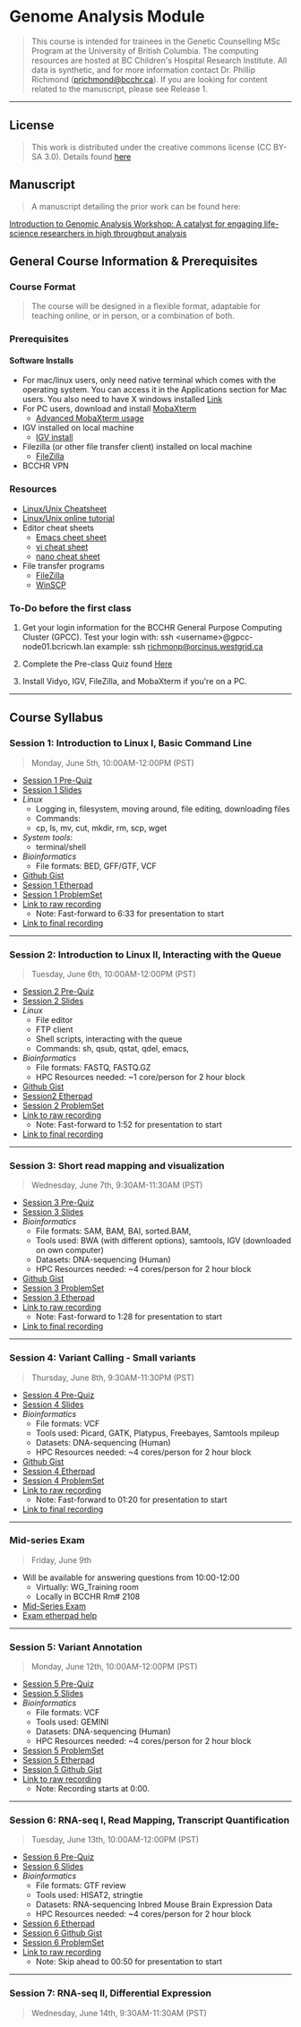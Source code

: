 # Genome Analysis Module
> This course is intended for trainees in the Genetic Counselling MSc Program at the University of British Columbia. The computing resources are hosted at BC Children's Hospital Research Institute. All data is synthetic, and for more information contact Dr. Phillip Richmond (prichmond@bcchr.ca). If you are looking for content related to the manuscript, please see Release 1. 

---
## License
> This work is distributed under the creative commons license (CC BY-SA 3.0).  Details found [here](https://creativecommons.org/licenses/by-sa/3.0/deed.en_US)

## Manuscript
> A manuscript detailing the prior work can be found here:

[Introduction to Genomic Analysis Workshop: A catalyst for engaging life-science researchers in high throughput analysis](https://f1000research.com/articles/8-1221)


## General Course Information & Prerequisites
### Course Format

> The course will be designed in a flexible format, adaptable for teaching online, or in person, or a combination of both. 

### Prerequisites  

#### Software Installs  
+ For mac/linux users, only need native terminal which comes with the operating system.  You can access it in the Applications section for Mac users.  You also need to have X windows installed [Link](https://www.xquartz.org/)
+ For PC users, download and install [MobaXterm](http://mobaxterm.mobatek.net/) 
  + [Advanced MobaXterm usage](https://www.youtube.com/watch?v=Gkl8LD1rwlU)  
+ IGV installed on local machine 
  + [IGV install](https://www.broadinstitute.org/software/igv/log-in) 
+ Filezilla (or other file transfer client) installed on local machine
  + [FileZilla](https://filezilla-project.org/)
+ BCCHR VPN  


### Resources  
+ [Linux/Unix Cheatsheet](https://github.com/Phillip-a-richmond/ARC-Bioinformatics-Training/blob/master/Resources/UnixCheatSheet.pdf) 
+ [Linux/Unix online tutorial](http://www.ee.surrey.ac.uk/Teaching/Unix/) 
+ Editor cheat sheets 
  + [Emacs cheet sheet](http://www.rgrjr.com/emacs/emacs_cheat.html) 
  + [vi cheat sheet](http://www.lagmonster.org/docs/vi.html) 
  + [nano cheat sheet](http://www.codexpedia.com/text-editor/nano-text-editor-command-cheatsheet/) 
+ File transfer programs  
  + [FileZilla](https://filezilla-project.org/)
  + [WinSCP](https://winscp.net/eng/download.php) 
      
### To-Do before the first class  
1. Get your login information for the BCCHR General Purpose Computing Cluster (GPCC). 
Test your login with:
ssh \<username\>@gpcc-node01.bcricwh.lan
example:
ssh richmonp@orcinus.westgrid.ca

2. Complete the Pre-class Quiz found [Here]()

3. Install Vidyo, IGV, FileZilla, and MobaXterm if you're on a PC. 

---

## Course Syllabus  

### Session 1: Introduction to Linux I, Basic Command Line
> Monday, June 5th, 10:00AM-12:00PM (PST)
+ [Session 1 Pre-Quiz](https://github.com/Phillip-a-richmond/Introduction-to-Genomic-Analysis/blob/master/Assignments/PreQuiz_Session1.txt)
+ [Session 1 Slides](https://docs.google.com/presentation/d/1vaHO9tewJhnpn3CQkIADKnJka4SrKCFb2_zOMTOi7yc/edit#slide=id.g1957375280_1_15)
+ *Linux* 
  + Logging in, filesystem, moving around, file editing, downloading files
  + Commands:
  + cp, ls, mv, cut, mkdir, rm, scp, wget
+ *System tools*: 
  + terminal/shell
+ *Bioinformatics*  
  + File formats: BED, GFF/GTF, VCF
+ [Github Gist](https://gist.github.com/Phillip-a-richmond/8b36d58fb2f03d4760869b0676d50692)
+ [Session 1 Etherpad](https://etherpad.openstack.org/p/Introduction_To_Genomic_Analysis_Session1)
+ [Session 1 ProblemSet](https://github.com/Phillip-a-richmond/Introduction-to-Genomic-Analysis/blob/master/Assignments/Session1_Problemset.txt)
+ [Link to raw recording](https://vidyoreplay.computecanada.ca/replay/showRecordingExternal.html?key=bBtILur7bxNhjMp)
  + Note: Fast-forward to 6:33 for presentation to start
+ [Link to final recording]()


---

### Session 2: Introduction to Linux II, Interacting with the Queue
> Tuesday, June 6th, 10:00AM-12:00PM (PST)
+ [Session 2 Pre-Quiz](https://github.com/Phillip-a-richmond/Introduction-to-Genomic-Analysis/blob/master/Assignments/Session1_Problemset.txt)
+ [Session 2 Slides](https://docs.google.com/presentation/d/1u5R23969caKTCPB3YIYRZRNW2zIcktZJC5S89D-GgjU/edit#slide=id.g1deaa80ad7_0_0)
+ *Linux* 
  + File editor
  + FTP client
  + Shell scripts, interacting with the queue
  + Commands: sh, qsub, qstat, qdel, emacs, 
+ *Bioinformatics* 
  + File formats: FASTQ, FASTQ.GZ 
  + HPC Resources needed: ~1 core/person for 2 hour block  
+ [Github Gist](https://gist.github.com/Phillip-a-richmond/76baff0d4525817e0ca59a638bb374a0)
+ [Session2 Etherpad](https://etherpad.openstack.org/p/Introduction_To_Genomic_Analysis_Session2)
+ [Session 2 ProblemSet](https://github.com/Phillip-a-richmond/Introduction-to-Genomic-Analysis/blob/master/Assignments/Session2_Problemset.txt)
+ [Link to raw recording](https://vidyoreplay.computecanada.ca/replay/showRecordingExternal.html?key=invabc4OKUOtXxa)
  + Note: Fast-forward to 1:52 for presentation to start
+ [Link to final recording]()
  


---

### Session 3: Short read mapping and visualization
> Wednesday, June 7th, 9:30AM-11:30AM (PST)
+ [Session 3 Pre-Quiz](https://github.com/Phillip-a-richmond/Introduction-to-Genomic-Analysis/blob/master/Assignments/Session2_Problemset.txt)
+ [Session 3 Slides](https://docs.google.com/presentation/d/1BJJjY3TaR-TEe8HhBCu1pXp2HFCKgTraRkayrUdvG4Y/edit#slide=id.g1deaa80ad7_0_0)
+ *Bioinformatics*  
  + File formats: SAM, BAM, BAI, sorted.BAM,
  + Tools used: BWA (with different options), samtools, IGV (downloaded on own computer)
  + Datasets: DNA-sequencing (Human)
  + HPC Resources needed: ~4 cores/person for 2 hour block
+ [Github Gist](https://gist.github.com/Phillip-a-richmond/bf669287f33b5bd91c27549b94250834)
+ [Session 3 ProblemSet](https://github.com/Phillip-a-richmond/Introduction-to-Genomic-Analysis/blob/master/Assignments/Session3_Problemset.txt)
+ [Session 3 Etherpad](https://etherpad.openstack.org/p/Introduction_To_Genomic_Analysis_Session3)
+ [Link to raw recording](https://vidyoreplay.computecanada.ca/replay/showRecordingExternal.html?key=ycoB7nogbzccDOO)
  + Note: Fast-forward to 1:28 for presentation to start
+ [Link to final recording]()

---

### Session 4: Variant Calling - Small variants
> Thursday, June 8th, 9:30AM-11:30PM (PST) 
+ [Session 4 Pre-Quiz](https://github.com/Phillip-a-richmond/Introduction-to-Genomic-Analysis/blob/master/Assignments/Session3_Problemset.txt)
+ [Session 4 Slides](https://docs.google.com/presentation/d/1vdX5-nBWnxlQ2C09i8J1OgOwirj-EA-nLwvXOHR58ek/edit#slide=id.g1e4523bd13_1_30)
+ *Bioinformatics*  
  + File formats: VCF
  + Tools used: Picard, GATK, Platypus, Freebayes, Samtools mpileup
  + Datasets: DNA-sequencing (Human)
  + HPC Resources needed: ~4 cores/person for 2 hour block  
+ [Github Gist](https://gist.github.com/Phillip-a-richmond/4f6da08a09881cd088a49d49656ae243)
+ [Session 4 Etherpad](https://etherpad.openstack.org/p/Introduction_To_Genomic_Analysis_Session4)
+ [Session 4 ProblemSet](https://github.com/Phillip-a-richmond/Introduction-to-Genomic-Analysis/blob/master/Assignments/Session4_Problemset.txt)
+ [Link to raw recording](https://vidyoreplay.computecanada.ca/replay/showRecordingExternal.html?key=QJpWP4xxkhLwIyD)
  + Note: Fast-forward to 01:20 for presentation to start
+ [Link to final recording]()

---

### Mid-series Exam
> Friday, June 9th
+ Will be available for answering questions from 10:00-12:00
  + Virtually:  WG_Training room
  + Locally in BCCHR Rm# 2108
+ [Mid-Series Exam](https://github.com/Phillip-a-richmond/Introduction-to-Genomic-Analysis/blob/master/Assignments/Session4_Problemset.txt)
+ [Exam etherpad help](https://etherpad.openstack.org/p/Introduction_To_Genomic_Analysis_Session4)

---

### Session 5: Variant Annotation
> Monday, June 12th, 10:00AM-12:00PM (PST)   
+ [Session 5 Pre-Quiz](https://github.com/Phillip-a-richmond/Introduction-to-Genomic-Analysis/tree/master/Assignments)
+ [Session 5 Slides](https://docs.google.com/presentation/d/1WJ6K-uKoKKcpIA0joufkU4Ym5rF6w3wAahzPWWjHSMs/edit?usp=sharing)
+ *Bioinformatics*
  + File formats: VCF
  + Tools used: GEMINI
  + Datasets: DNA-sequencing (Human)
  + HPC Resources needed: ~4 cores/person for 2 hour block  
+ [Session 5 ProblemSet](https://github.com/Phillip-a-richmond/Introduction-to-Genomic-Analysis/blob/master/Assignments/Session5_Problemset.txt)
+ [Session 5 Etherpad](https://etherpad.openstack.org/p/Introduction_To_Genomic_Analysis_Session5)
+ [Session 5 Github Gist](https://gist.github.com/Phillip-a-richmond/7cce5f287ecc678d29acea980a3086b6)
+ [Link to raw recording](https://vidyoreplay.computecanada.ca/replay/showRecordingExternal.html?key=E2wWUWpLkAZE5aJ)
  + Note: Recording starts at 0:00.


---

### Session 6: RNA-seq I, Read Mapping, Transcript Quantification
> Tuesday, June 13th, 10:00AM-12:00PM (PST) 
+ [Session 6 Pre-Quiz](https://github.com/Phillip-a-richmond/Introduction-to-Genomic-Analysis/blob/master/Assignments/Session4_Problemset.txt)
+ [Session 6 Slides](https://docs.google.com/presentation/d/1QyHtpR6rSRqB_EPY7UuoQY_ufZ8Qp1pctgEQ2hflERs)
+ *Bioinformatics*
  + File formats: GTF review
  + Tools used: HISAT2, stringtie
  + Datasets: RNA-sequencing Inbred Mouse Brain Expression Data
  + HPC Resources needed: ~4 cores/person for 2 hour block 
+ [Session 6 Etherpad](https://etherpad.openstack.org/p/Introduction_To_Genomic_Analysis_Session5)
+ [Session 6 Github Gist](https://gist.github.com/Phillip-a-richmond/ec216db03b1e6c4b1f645934a5c6ebfe)
+ [Session 6 ProblemSet](https://github.com/Phillip-a-richmond/Introduction-to-Genomic-Analysis/blob/master/Assignments/Session6_Problemset.txt)
+ [Link to raw recording](https://vidyoreplay.computecanada.ca/replay/showRecordingExternal.html?key=Bb6vMbJqnF9iwqD)
  + Note: Skip ahead to 00:50 for presentation to start

---

### Session 7: RNA-seq II, Differential Expression
> Wednesday, June 14th, 9:30AM-11:30AM (PST)
